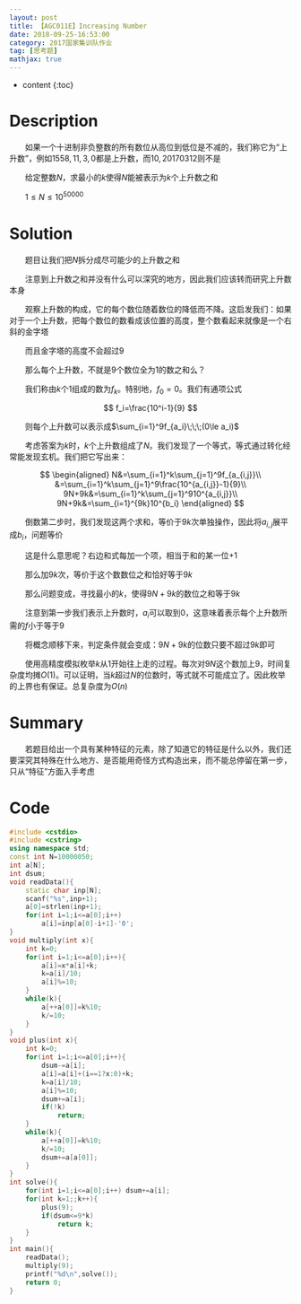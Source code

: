 ```yaml
---
layout: post
title: 【AGC011E】Increasing Number
date: 2018-09-25-16:53:00
category: 2017国家集训队作业
tag: [思考题]
mathjax: true
---
```

* content
{:toc}
# Description

　　如果一个十进制非负整数的所有数位从高位到低位是不减的，我们称它为“上升数”，例如$1558,11,3,0$都是上升数，而$10,20170312$则不是

　　给定整数$N$，求最小的$k$使得$N$能被表示为$k$个上升数之和

　　$1 \le N \le 10^{50000}$



# Solution

　　题目让我们把$N$拆分成尽可能少的上升数之和

　　注意到上升数之和并没有什么可以深究的地方，因此我们应该转而研究上升数本身

　　观察上升数的构成，它的每个数位随着数位的降低而不降。这启发我们：如果对于一个上升数，把每个数位的数看成该位置的高度，整个数看起来就像是一个右斜的金字塔

　　而且金字塔的高度不会超过9

　　那么每个上升数，不就是9个数位全为1的数之和么？

　　我们称由$k$个$1$组成的数为$f_k$。特别地，$f_0=0$。我们有通项公式

$$
f_i=\frac{10^i-1}{9}
$$

　　则每个上升数可以表示成$\sum_{i=1}^9f_{a_i}\;\;\;(0\le a_i)$

　　考虑答案为$k$时，$k$个上升数组成了$N$。我们发现了一个等式，等式通过转化经常能发现玄机。我们把它写出来：

$$
\begin{aligned}
N&=\sum_{i=1}^k\sum_{j=1}^9f_{a_{i,j}}\\
&=\sum_{i=1}^k\sum_{j=1}^9\frac{10^{a_{i,j}}-1}{9}\\
9N+9k&=\sum_{i=1}^k\sum_{j=1}^910^{a_{i,j}}\\
9N+9k&=\sum_{i=1}^{9k}10^{b_i}
\end{aligned}
$$

　　倒数第二步时，我们发现这两个求和，等价于$9k$次单独操作，因此将$a_{i,j}$展平成$b_i$，问题等价

　　这是什么意思呢？右边和式每加一个项，相当于和的某一位+1

　　那么加$9k$次，等价于这个数数位之和恰好等于$9k$

　　那么问题变成，寻找最小的$k$，使得$9N+9k$的数位之和等于$9k$

　　注意到第一步我们表示上升数时，$a_i$可以取到0，这意味着表示每个上升数所需的$f$小于等于$9$

　　将概念顺移下来，判定条件就会变成：$9N+9k$的位数只要不超过$9k$即可

　　使用高精度模拟枚举$k$从1开始往上走的过程。每次对$9N$这个数加上9，时间复杂度均摊$O(1)$。可以证明，当$k$超过$N$的位数时，等式就不可能成立了。因此枚举的上界也有保证。总复杂度为$O(n)$

# Summary

　　若题目给出一个具有某种特征的元素，除了知道它的特征是什么以外，我们还要深究其特殊在什么地方、是否能用奇怪方式构造出来，而不能总停留在第一步，只从“特征”方面入手考虑

# Code

```c++
#include <cstdio>
#include <cstring>
using namespace std;
const int N=10000050;
int a[N];
int dsum;
void readData(){
    static char inp[N];
    scanf("%s",inp+1);
    a[0]=strlen(inp+1);
    for(int i=1;i<=a[0];i++)
        a[i]=inp[a[0]-i+1]-'0';
}
void multiply(int x){
    int k=0;
    for(int i=1;i<=a[0];i++){
        a[i]=x*a[i]+k;
        k=a[i]/10;
        a[i]%=10;
    }
    while(k){
        a[++a[0]]=k%10;
        k/=10;
    }
}
void plus(int x){
    int k=0;
    for(int i=1;i<=a[0];i++){
        dsum-=a[i];
        a[i]=a[i]+(i==1?x:0)+k;
        k=a[i]/10;
        a[i]%=10;
        dsum+=a[i];
        if(!k)
            return;
    }
    while(k){
        a[++a[0]]=k%10;
        k/=10;
        dsum+=a[a[0]];
    }
}
int solve(){
    for(int i=1;i<=a[0];i++) dsum+=a[i];
    for(int k=1;;k++){
        plus(9);
        if(dsum<=9*k)
            return k;
    }
}
int main(){
    readData();
    multiply(9);
    printf("%d\n",solve());
    return 0;
}
```

